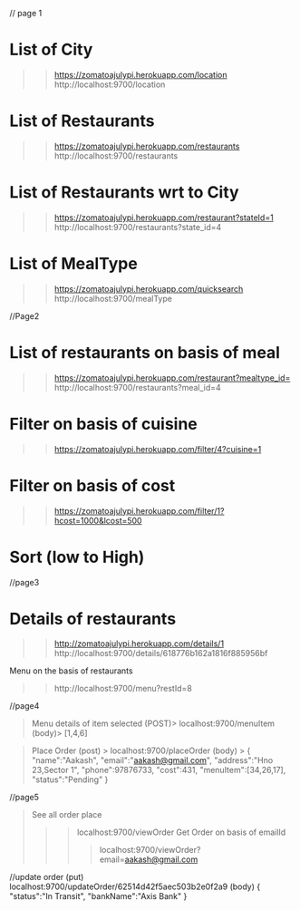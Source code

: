 // page 1
# List of City
>> https://zomatoajulypi.herokuapp.com/location
>> http://localhost:9700/location

# List of Restaurants
>> https://zomatoajulypi.herokuapp.com/restaurants
>> http://localhost:9700/restaurants

# List of Restaurants wrt to City
>> https://zomatoajulypi.herokuapp.com/restaurant?stateId=1
>> http://localhost:9700/restaurants?state_id=4

# List of MealType
>> https://zomatoajulypi.herokuapp.com/quicksearch
>> http://localhost:9700/mealType

//Page2
# List of restaurants on basis of meal
>> https://zomatoajulypi.herokuapp.com/restaurant?mealtype_id=
>> http://localhost:9700/restaurants?meal_id=4

# Filter on basis of cuisine
>> https://zomatoajulypi.herokuapp.com/filter/4?cuisine=1
# Filter on basis of cost
>> https://zomatoajulypi.herokuapp.com/filter/1?hcost=1000&lcost=500
# Sort (low to High)

//page3
# Details of restaurants
>> http://zomatoajulypi.herokuapp.com/details/1
>> http://localhost:9700/details/618776b162a1816f885956bf

Menu on the basis of restaurants
>>  http://localhost:9700/menu?restId=8

//page4 
> Menu details of item selected
(POST)> localhost:9700/menuItem
(body)> [1,4,6]

> Place Order
(post) > localhost:9700/placeOrder
(body) > 
{
	"name":"Aakash",
	"email":"aakash@gmail.com",
	"address":"Hno 23,Sector 1",
	"phone":97876733,
	"cost":431,
	"menuItem":[34,26,17],
	"status":"Pending"
}

//page5
> See all order place
>>> localhost:9700/viewOrder
> Get Order on basis of emailId
>>>>  localhost:9700/viewOrder?email=aakash@gmail.com

//update order
(put) localhost:9700/updateOrder/62514d42f5aec503b2e0f2a9
(body) 
{
	"status":"In Transit",
    "bankName":"Axis Bank"
}


